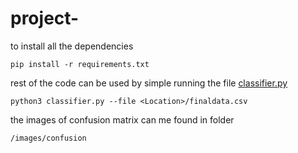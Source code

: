 # project-
to install all the dependencies 
```
pip install -r requirements.txt
```

rest of the code can be used by simple running the file [classifier.py](https://github.com/vigneshmj1997/project-/blob/master/classifier.py)

```
python3 classifier.py --file <Location>/finaldata.csv
```

the images of confusion matrix can me found in folder
```
/images/confusion
```
